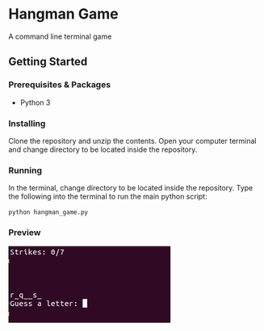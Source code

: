 # Hangman Game
A command line terminal game 

## Getting Started

### Prerequisites & Packages

* Python 3


### Installing

Clone the repository and unzip the contents. Open your computer terminal and change directory to be located inside the repository.

### Running

In the terminal, change directory to be located inside the repository. Type the following into the terminal to run the main python script:

```
python hangman_game.py
```

### Preview
![alt text](https://github.com/glennsvel90/Hangman-Game/blob/master/previewhangman.PNG " Simple Hangman Preview")
